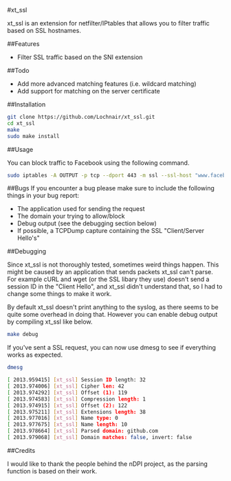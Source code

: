 #xt_ssl

xt\_ssl is an extension for netfilter/IPtables that allows you to filter traffic based on SSL hostnames.

##Features
- Filter SSL traffic based on the SNI extension

##Todo
- Add more advanced matching features (i.e. wildcard matching)
- Add support for matching on the server certificate

##Installation

```bash
git clone https://github.com/Lochnair/xt_ssl.git
cd xt_ssl
make
sudo make install
```

##Usage

You can block traffic to Facebook using the following command.

```bash
sudo iptables -A OUTPUT -p tcp --dport 443 -m ssl --ssl-host "www.facebook.com" -j DROP
```

##Bugs
If you encounter a bug please make sure to include the following things in your bug report:
- The application used for sending the request
- The domain your trying to allow/block
- Debug output (see the debugging section below)
- If possible, a TCPDump capture containing the SSL "Client/Server Hello's"

##Debugging

Since xt\_ssl is not thoroughly tested, sometimes weird things happen. This might be caused by an application that sends packets xt\_ssl can't parse. For example cURL and wget (or the SSL libary they use) doesn't send a session ID in the "Client Hello", and xt\_ssl didn't understand that, so I had to change some things to make it work.

By default xt\_ssl doesn't print anything to the syslog, as there seems to be quite some overhead in doing that. However you can enable debug output by compiling xt\_ssl like below.

```bash
make debug
```

If you've sent a SSL request, you can now use dmesg to see if everything works as expected.
```bash
dmesg

[ 2013.959415] [xt_ssl] Session ID length: 32
[ 2013.974006] [xt_ssl] Cipher len: 42
[ 2013.974292] [xt_ssl] Offset (1): 119
[ 2013.974583] [xt_ssl] Compression length: 1
[ 2013.974915] [xt_ssl] Offset (2): 122
[ 2013.975211] [xt_ssl] Extensions length: 38
[ 2013.977016] [xt_ssl] Name type: 0
[ 2013.977675] [xt_ssl] Name length: 10
[ 2013.978664] [xt_ssl] Parsed domain: github.com
[ 2013.979068] [xt_ssl] Domain matches: false, invert: false
```

##Credits

I would like to thank the people behind the nDPI project, as the parsing function is based on their work.